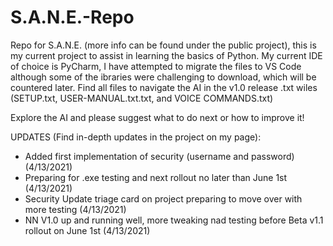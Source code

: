 # S.A.N.E.-Repo
Repo for S.A.N.E. (more info can be found under the public project), this is my current project to assist in learning the basics of Python. My current IDE of choice is PyCharm, I have attempted to migrate the files to VS Code although some of the ibraries were challenging to download, which will be countered later. Find all files to navigate the AI in the v1.0 release .txt wiles (SETUP.txt, USER-MANUAL.txt.txt, and VOICE COMMANDS.txt)

Explore the AI and please suggest what to do next or how to improve it!

UPDATES (Find in-depth updates in the project on my page):
- Added first implementation of security (username and password) (4/13/2021)
- Preparing for .exe testing and next rollout no later than June 1st (4/13/2021)
- Security Update triage card on project preparing to move over with more testing (4/13/2021)
- NN V1.0 up and running well, more tweaking nad testing before Beta v1.1 rollout on June 1st (4/13/2021)
